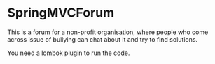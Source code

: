 # SpringMVCForum
This is a forum for a non-profit organisation, where people who come across issue of bullying can chat about it and try to find solutions.


You need a lombok plugin to run the code.
